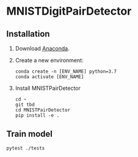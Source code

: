 # MNISTDigitPairDetector

## Installation 

1. Download [Anaconda](https://docs.conda.io/projects/conda/en/latest/user-guide/install/linux.html).
  
2. Create a new environment:
    ```
    conda create -n [ENV_NAME] python=3.7
    conda activate [ENV_NAME]
    ```
   
5. Install MNISTPairDetector
    ```
    cd ~
    git tbd
    cd MNISTPairDetector
    pip install -e .
    ```

## Train model 
   
```
pytest ./tests 
```

